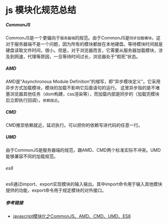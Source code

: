 # js 模块化规范总结

##### CommonJS
CommonJS是一个更偏向于`服务器端`的规范。由于CommonJS是`同步加载模块`，这对于服务器端不是一个问题，因为所有的模块都放在本地硬盘。等待模块时间就是硬盘读取文件时间，很小。但是，对于浏览器而言，它需要从服务器加载模块，涉及到网速，代理等原因，一旦等待时间过长，浏览器处于”假死”状态。

##### AMD
AMD是”Asynchronous Module Definition”的缩写，即”异步模块定义”。它采用异步方式加载模块，模块的加载不影响它后面语句的运行。 
这里异步指的是不堵塞浏览器其他任务（dom构建，css渲染等），而加载内部是同步的（加载完模块后立即执行回调）。`依赖就近`。

##### CMD
CMD推崇依赖就近，延迟执行。可以把你的依赖写进代码的任意一行。

##### UMD
由于CommonJS是服务器端的规范，跟AMD、CMD两个标准实际不冲突。UMD能够兼容不同的加载规范。

###### es6
es6通过import、export实现模块的输入输出。其中import命令用于输入其他模块提供的功能，export命令用于规定模块的对外接口。

##### 参考链接
- [javascript模块化之CommonJS、AMD、CMD、UMD、ES6](http://blog.csdn.net/Real_Bird/article/details/54869066)
